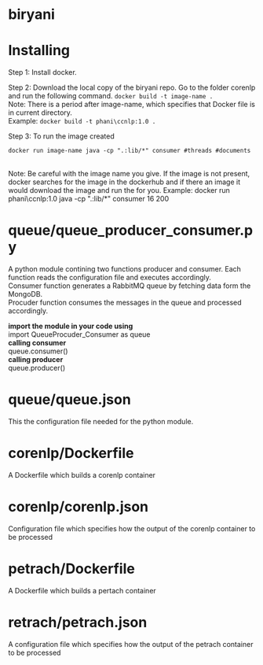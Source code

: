 # biryani

<h1> Installing </h1>

Step 1: 
  Install docker.

Step 2:
  Download the local copy of the biryani repo.
  Go to the folder corenlp and run the following command.
  ```docker build -t image-name . ```
  <br>
  Note: There is a period after image-name, which specifies that Docker file is in current directory. 
  <br>
  Example: ``` docker build -t phani\ccnlp:1.0 . ```
  
Step 3:
  To run the image created
  ```
  docker run image-name java -cp ".:lib/*" consumer #threads #documents 
  ```
  <br>
  Note: Be careful with the image name you give. If the image is not present, docker searches for the image in the dockerhub and if there an image it would download the image and run the for you. 
  Example: docker run phani\ccnlp:1.0 java -cp ".:lib/*" consumer 16 200

# queue/queue_producer_consumer.py
A python module contining two functions producer and consumer. Each function reads the configuration file and executes accordingly.  
Consumer function generates a RabbitMQ queue by fetching data form the MongoDB.  
Procuder function consumes the messages in the queue and processed accordingly.  
  
<b>import the module in your code using</b>   
import QueueProcuder_Consumer as queue  
<b>calling consumer</b>   
queue.consumer()    
<b>calling producer</b>    
queue.producer()    

# queue/queue.json

This the configuration file needed for the python module.

# corenlp/Dockerfile

A Dockerfile which builds a corenlp container

# corenlp/corenlp.json

Configuration file which specifies how the output of the corenlp container to be processed

# petrach/Dockerfile

A Dockerfile which builds a pertach container

# retrach/petrach.json

A configuration file which specifies how the output of the petrach container to be processed

